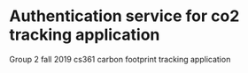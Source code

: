 # Authentication service for co2 tracking application

Group 2 fall 2019 cs361 carbon footprint tracking application

